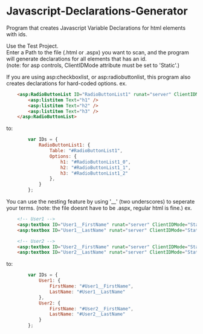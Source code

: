 # Javascript-Declarations-Generator
Program that creates Javascript Variable Declarations for html elements with ids.

Use the Test Project.  
Enter a Path to the file (.html or .aspx) you want to scan, and the program will generate declarations for all elements that has an id.  
(note: for asp controls, ClientIDMode attribute must be set to 'Static'.)  
  
If you are using asp:checkboxlist, or asp:radiobuttonlist, this program also creates declarations for hard-coded options.
ex. 
```html
    <asp:RadioButtonList ID="RadioButtonList1" runat="server" ClientIDMode="Static">
        <asp:listitem Text="h1" />
        <asp:listitem Text="h2" />
        <asp:listitem Text="h3" />
    </asp:RadioButtonList>
```
to:
```javascript
        var IDs = {
            RadioButtonList1: {
                Table: "#RadioButtonList1",
                Options: {
                    h1: "#RadioButtonList1_0",
                    h2: "#RadioButtonList1_1",
                    h3: "#RadioButtonList1_2"
                },
            }
        };
```        
You can use the nesting feature by using '__' (two underscores) to seperate your terms.
(note: the file doesnt have to be .aspx, regular html is fine.)
ex.
```html
    <!-- User1 -->
    <asp:textbox ID="User1__FirstName" runat="server" ClientIDMode="Static" />
    <asp:textbox ID="User1__LastName" runat="server" ClientIDMode="Static" />

    <!-- User2 -->
    <asp:textbox ID="User2__FirstName" runat="server" ClientIDMode="Static" />
    <asp:textbox ID="User2__LastName" runat="server" ClientIDMode="Static" />
```
to:
```javascript
        var IDs = {
            User1: {
                FirstName: "#User1__FirstName",
                LastName: "#User1__LastName"
            },
            User2: {
                FirstName: "#User2__FirstName",
                LastName: "#User2__LastName"
            }
        };
```
